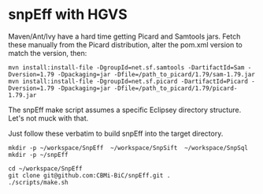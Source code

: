 snpEff with HGVS
=================

Maven/Ant/Ivy have a hard time getting Picard and Samtools jars. Fetch these manually from the Picard distribution, alter the pom.xml version to match the version, then:

```
mvn install:install-file -DgroupId=net.sf.samtools -DartifactId=Sam -Dversion=1.79 -Dpackaging=jar -Dfile=/path_to_picard/1.79/sam-1.79.jar
mvn install:install-file -DgroupId=net.sf.picard -DartifactId=Picard -Dversion=1.79 -Dpackaging=jar -Dfile=/path_to_picard/1.79/picard-1.79.jar
```

The snpEff make script assumes a specific Eclipsey directory structure. Let's not muck with that.

Just follow these verbatim to build snpEff into the target directory.


```
mkdir -p ~/workspace/SnpEff  ~/workspace/SnpSift  ~/workspace/SnpSql
mkdir -p ~/snpEff

cd ~/workspace/SnpEff
git clone git@github.com:CBMi-BiC/snpEff.git .
./scripts/make.sh
```
